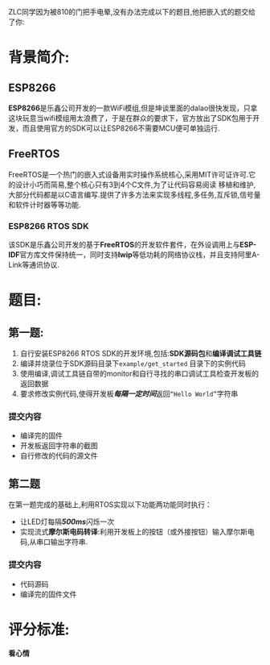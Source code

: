 ZLC同学因为被810的门把手电晕,没有办法完成以下的题目,他把嵌入式的题交给了你:

# 背景简介:
## ESP8266

**ESP8266**是乐鑫公司开发的一款WiFi模组,但是坤谈里面的dalao很快发现，只拿这块玩意当wifi模组用太浪费了，于是在群众的要求下，官方放出了SDK包用于开发，而且使用官方的SDK可以让ESP8266不需要MCU便可单独运行.

## FreeRTOS

FreeRTOS是一个热门的嵌入式设备用实时操作系统核心,采用MIT许可证许可.它的设计小巧而简易,整个核心只有3到4个C文件,为了让代码容易阅读 移植和维护,大部分代码都是以C语言编写.提供了许多方法来实现多线程,多任务,互斥锁,信号量和软件计时器等等功能.

### ESP8266 RTOS SDK

该SDK是乐鑫公司开发的基于**FreeRTOS**的开发软件套件，在外设调用上与**ESP-IDF**官方库文件保持统一，同时支持**lwip**等低功耗的网络协议栈，并且支持阿里A-Link等通讯协议.

# 题目:
## 第一题: 

1. 自行安装ESP8266 RTOS SDK的开发环境,包括:**SDK源码包**和**编译调试工具链**
2. 编译并烧录位于SDK源码目录下`example/get_started` 目录下的实例代码
3. 使用编译,调试工具链自带的monitor和自行寻找的串口调试工具检查开发板的返回数据
4. 要求修改实例代码,使得开发板***每隔一定时间***返回`“Hello World”`字符串

### 提交内容 

+ 编译完的固件
+ 开发板返回字符串的截图
+ 自行修改的代码的源文件

## 第二题 

在第一题完成的基础上,利用RTOS实现以下功能两功能同时执行：
+ 让LED灯每隔***500ms***闪烁一次
+ 实现流式**摩尔斯电码转译**:利用开发板上的按钮（或外接按钮）输入摩尔斯电码,从串口输出字符串.

### 提交内容

+ 代码源码
+ 编译完的固件文件

# 评分标准:

**看心情**
